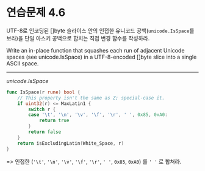 # 연습문제 4.6

UTF-8로 인코딩된 []byte 슬라이스 안의 인접한 유니코드 공백(`unicode.IsSpace`를 보라)을 단일 아스키 공백으로 합치는 직접 변경 함수를 작성하라.

Write an in-place function that squashes each run of adjacent Unicode spaces (see unicode.IsSpace) in a UTF-8-encoded []byte slice into a single ASCII space.

<hr>

*unicode.IsSpace*
```go
func IsSpace(r rune) bool {
	// This property isn't the same as Z; special-case it.
	if uint32(r) <= MaxLatin1 {
		switch r {
		case '\t', '\n', '\v', '\f', '\r', ' ', 0x85, 0xA0:
			return true
		}
		return false
	}
	return isExcludingLatin(White_Space, r)
}
```

=> 인접한 (`'\t'`, `'\n'`, `'\v'`, `'\f'`, `'\r'`, `' '`, `0x85`, `0xA0`) 를 `' '` 로 합쳐라.  
